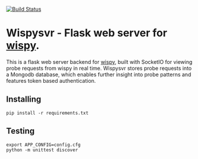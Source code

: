 [![Build Status](https://travis-ci.org/mdtomo/wispysvr.svg?branch=master)](https://travis-ci.org/mdtomo/wispysvr)
# Wispysvr - Flask web server for [wispy](https://github.com/mdtomo/wispy).

This is a flask web server backend for [wispy](https://github.com/mdtomo/wispy), built with SocketIO for viewing probe requests from wispy in real time. Wispysvr stores probe requests into a Mongodb database, which enables further insight into probe patterns and features token based authentication.

## Installing
```
pip install -r requirements.txt
```

## Testing
```
export APP_CONFIG=config.cfg
python -m unittest discover
```
